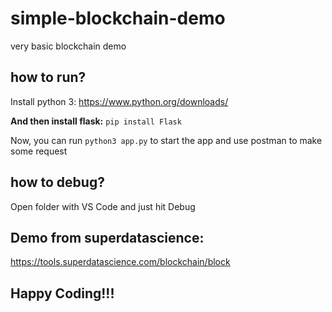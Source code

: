 # simple-blockchain-demo
very basic blockchain demo

## how to run?
Install python 3:
https://www.python.org/downloads/

**And then install flask:** `pip install Flask`

Now, you can run `python3 app.py` to start the app and use postman to make some request

## how to debug?
Open folder with VS Code and just hit Debug

## Demo from superdatascience:
https://tools.superdatascience.com/blockchain/block

## Happy Coding!!!
